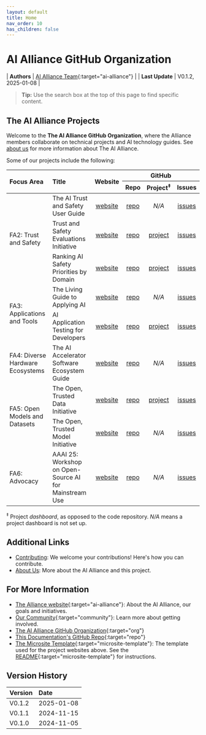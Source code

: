 ```yaml
---
layout: default
title: Home
nav_order: 10
has_children: false
---
```


# AI Alliance GitHub Organization

| **Authors**     | [AI Alliance Team](https://thealliance.ai/){:target="ai-alliance"} |
| **Last Update** | V0.1.2, 2025-01-08 |


> **Tip:** Use the search box at the top of this page to find specific content.

## The AI Alliance Projects

Welcome to the **The AI Alliance GitHub Organization**, where the Alliance members collaborate on technical projects and AI technology guides. See [about us]({{site.baseurl}}/about/) for more information about The AI Alliance.

Some of our projects include the following:

<!-- Using HTML instead of Markdown for "rowspans" and "colspans" -->
<div class="table-wrapper">
    <table>
        <thead>
          <tr>
            <th style="text-align: left" rowspan=2><strong>Focus Area</strong></th>
            <th style="text-align: left" rowspan=2><strong>Title</strong></th>
            <th style="text-align: center" rowspan=2><strong>Website</strong></th>
            <th style="text-align: center; width: 30%;" colspan=3><strong>GitHub</strong></th>
          </tr>
          <tr>
            <th style="text-align: center; width: 10%;"><strong>Repo</strong></th>
            <th style="text-align: center; width: 10%;"><strong>Project<sup>&Dagger;</sup></strong></th>
            <th style="text-align: center; width: 10%;"><strong>Issues</strong></th>
          </tr>
        </thead>
        <tbody>
          <tr>
            <td style="text-align: left" rowspan=3>FA2: Trust and Safety</td>
            <td style="text-align: left">The AI Trust and Safety User Guide</td>
            <td style="text-align: center"><a href="https://the-ai-alliance.github.io/trust-safety-user-guide/" target="microsite-fa2-tsug">website</a></td>
            <td style="text-align: center"><a href="https://github.com/The-AI-Alliance/trust-safety-user-guide" target="repo-fa2-tsug">repo</a></td>
            <td style="text-align: center"><em>N/A</em></td>
            <td style="text-align: center"><a href="https://github.com/The-AI-Alliance/trust-safety-user-guide/issues" target="issues-fa2-tsug">issues</a></td>
          </tr>
          <tr>
            <td style="text-align: left">Trust and Safety Evaluations Initiative</td>
            <td style="text-align: center"><a href="https://the-ai-alliance.github.io/trust-safety-evals/" target="microsite-fa2-tse">website</a></td>
            <td style="text-align: center"><a href="https://github.com/The-AI-Alliance/trust-safety-evals" target="repo-fa2-tse">repo</a></td>
            <td style="text-align: center"><a href="https://github.com/orgs/The-AI-Alliance/projects/23" target="project-fa2-tse">project</a></td>
            <td style="text-align: center"><a href="https://github.com/The-AI-Alliance/trust-safety-evals/issues" target="issues-fa2-tse">issues</a></td>
          </tr>
          <tr>
            <td style="text-align: left">Ranking AI Safety Priorities by Domain</td>
            <td style="text-align: center"><a href="https://the-ai-alliance.github.io/ranking-safety-priorities/" target="microsite-fa2-ranking">website</a></td>
            <td style="text-align: center"><a href="https://github.com/The-AI-Alliance/ranking-safety-priorities" target="repo-fa2-ranking">repo</a></td>
            <td style="text-align: center"><a href="https://github.com/orgs/The-AI-Alliance/projects/32" target="project-fa2-ranking">project</a></td>
            <td style="text-align: center"><a href="https://github.com/The-AI-Alliance/ranking-safety-priorities/issues" target="issues-fa2-ranking">issues</a></td>
          </tr>
          <tr>
            <td style="text-align: left" rowspan=2>FA3: Applications and Tools</td>
            <td style="text-align: left">The Living Guide to Applying AI</td>
            <td style="text-align: center"><a href="https://the-ai-alliance.github.io/applying-ai-guide/" target="microsite-fa3-lgaa">website</a></td>
            <td style="text-align: center"><a href="https://github.com/The-AI-Alliance/applying-ai-guide/" target="repo-fa3-lgaa">repo</a></td>
            <td style="text-align: center"><em>N/A</em></td>
            <td style="text-align: center"><a href="https://github.com/The-AI-Alliance/applying-ai-guide/issues" target="issues-fa3-lgaa">issues</a></td>
          </tr>
          <tr>
            <td style="text-align: left">AI Application Testing for Developers</td>
            <td style="text-align: center"><a href="https://the-ai-alliance.github.io/ai-application-testing/" target="microsite-fa3-test">website</a></td>
            <td style="text-align: center"><a href="https://github.com/The-AI-Alliance/ai-application-testing/" target="repo-fa3-test">repo</a></td>
            <td style="text-align: center"><a href="https://github.com/orgs/The-AI-Alliance/projects/31" target="project-fa3-test">project</a></td>
            <td style="text-align: center"><a href="https://github.com/The-AI-Alliance/ai-application-testing/issues" target="issues-fa3-test">issues</a></td>
          </tr>
          <tr>
            <td style="text-align: left">FA4: Diverse Hardware Ecosystems</td>
            <td style="text-align: left">The AI Accelerator Software Ecosystem Guide</td>
            <td style="text-align: center"><a href="https://the-ai-alliance.github.io/ai-accelerator-software-ecosystem-guide/" target="microsite-fa4-hw">website</a></td>
            <td style="text-align: center"><a href="https://github.com/The-AI-Alliance/ai-accelerator-software-ecosystem-guide" target="repo-fa4-hw">repo</a></td>
            <td style="text-align: center"><em>N/A</em></td>
            <td style="text-align: center"><a href="https://github.com/The-AI-Alliance/ai-accelerator-software-ecosystem-guide/issues" target="issues-fa4-hw">issues</a></td>
          </tr>
          <tr>
            <td style="text-align: left" rowspan=2>FA5: Open Models and Datasets</td>
            <td style="text-align: left">The Open, Trusted Data Initiative</td>
            <td style="text-align: center"><a href="https://the-ai-alliance.github.io/open-trusted-data-initiative/" target="microsite-fa5-otdi">website</a></td>
            <td style="text-align: center"><a href="https://github.com/The-AI-Alliance/open-trusted-data-initiative" target="repo-fa5-otdi">repo</a></td>
            <td style="text-align: center"><a href="https://github.com/orgs/The-AI-Alliance/projects/28" target="project-fa5-otdi">project</a></td>
            <td style="text-align: center"><a href="https://github.com/The-AI-Alliance/open-trusted-data-initiative/issues" target="issues-fa5-otdi">issues</a></td>
          </tr>
          <tr>
            <td style="text-align: left">The Open, Trusted Model Initiative</td>
            <td style="text-align: center"><a href="https://the-ai-alliance.github.io/open-trusted-model-initiative/" target="microsite-fa5-otmi">website</a></td>
            <td style="text-align: center"><a href="https://github.com/The-AI-Alliance/open-trusted-model-initiative" target="repo-fa5-otmi">repo</a></td>
            <td style="text-align: center"><em>N/A</em></td>
            <td style="text-align: center"><a href="https://github.com/The-AI-Alliance/open-trusted-model-initiative/issues" target="issues-fa5-otmi">issues</a></td>
          </tr>
          <tr>
            <td style="text-align: left">FA6: Advocacy</td>
            <td style="text-align: left">AAAI 25: Workshop on Open-Source AI for Mainstream Use</td>
            <td style="text-align: center"><a href="https://the-ai-alliance.github.io/AAAI-25-Workshop-on-Open-Source-AI-for-Mainstream-Use/" target="microsite-fa6-aaai25">website</a></td>
            <td style="text-align: center"><a href="https://github.com/The-AI-Alliance/AAAI-25-Workshop-on-Open-Source-AI-for-Mainstream-Use" target="repo-fa6-aaai25">repo</a></td>
            <td style="text-align: center"><em>N/A</em></td>
            <td style="text-align: center"><a href="https://github.com/The-AI-Alliance/AAAI-25-Workshop-on-Open-Source-AI-for-Mainstream-Use/issues" target="repo-fa6-aaai25">issues</a></td>
          </tr>
        </tbody>
    </table>
    <p><sup>&Dagger;</sup> Project <em>dashboard</em>, as opposed to the code repository. <em>N/A</em> means a project dashboard is not set up.</p>
</div>


## Additional Links

* [Contributing]({{site.baseurl}}/contributing): We welcome your contributions! Here's how you can contribute.
* [About Us]({{site.baseurl}}/about): More about the AI Alliance and this project.

## For More Information

* [The Alliance website](https://thealliance.ai){:target="ai-alliance"}: About the AI Alliance, our goals and initiatives.
* [Our Community](https://thealliance.ai/community){:target="community"}: Learn more about getting involved.
* [The AI Alliance GitHub Organization](https://github.com/The-AI-Alliance/){:target="org"}
* [This Documentation's GitHub Repo](https://github.com/The-AI-Alliance/the-ai-alliance.github.io){:target="repo"}
* [The Microsite Template](https://github.com/The-AI-Alliance/microsite-template){:target="microsite-template"}: The template used for the project websites above. See the [README](https://github.com/The-AI-Alliance/microsite-template){:target="microsite-template"} for instructions.

## Version History

| Version  | Date       |
| :------- | :--------- |
| V0.1.2   | 2025-01-08 |
| V0.1.1   | 2024-11-15 |
| V0.1.0   | 2024-11-05 |

<!-- 
Use the following construct to automatically show a table of
contents (ToC) for the child pages.
For this page, you already have a "manual" ToC in the bullet 
lists above.
-->
<!-- {:toc} -->
